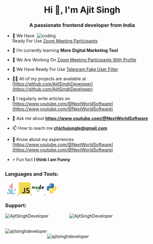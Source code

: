 <h1 align="center">Hi 👋, I'm Ajit Singh</h1>
<h3 align="center">A passionate frontend developer from India</h3>

<img align="right" alt="coding" width="400" src="https://github.com/AjitSinghDeveloper/Ajit-Singh-Developer/blob/main/coding%20gif.gif">

- 🔭 We Have Ready For Use [Zoom Meeting Participants](https://github.com/AjitSinghDeveloper/Zoom-Fake-Participants-Generator)

- 🌱 I’m currently learning **More Digital Marketing Tool**

- 👯 We Are Working On [Zoom Meeting Participants With Profile](https://github.com/AjitSinghDeveloper/Zoom-Meeting-Participants-With-Profile)

- 🤝 We Have Ready For Use [Telegram Fake User Filter](https://github.com/AjitSinghDeveloper/Telegram-Fake-User-Filter-Using-Python)

- 👨‍💻 All of my projects are available at [https://github.com/AjitSinghDeveloper](https://github.com/AjitSinghDeveloper)

- 📝 I regularly write articles on [https://www.youtube.com/@NextWorldSoftware](https://www.youtube.com/@NextWorldSoftware)

- 💬 Ask me about **https://www.youtube.com/@NextWorldSoftware**

- 📫 How to reach me **chichujungle@gmail.com**

- 📄 Know about my experiences [https://www.youtube.com/@NextWorldSoftware](https://www.youtube.com/@NextWorldSoftware)

- ⚡ Fun fact **I think I am Funny**



<h3 align="left">Languages and Tools:</h3>
<p align="left"> <a href="https://www.java.com" target="_blank" rel="noreferrer"> <img src="https://raw.githubusercontent.com/devicons/devicon/master/icons/java/java-original.svg" alt="java" width="40" height="40"/> </a> <a href="https://developer.mozilla.org/en-US/docs/Web/JavaScript" target="_blank" rel="noreferrer"> <img src="https://raw.githubusercontent.com/devicons/devicon/master/icons/javascript/javascript-original.svg" alt="javascript" width="40" height="40"/> </a> <a href="https://nodejs.org" target="_blank" rel="noreferrer"> <img src="https://raw.githubusercontent.com/devicons/devicon/master/icons/nodejs/nodejs-original-wordmark.svg" alt="nodejs" width="40" height="40"/> </a> <a href="https://www.python.org" target="_blank" rel="noreferrer"> <img src="https://raw.githubusercontent.com/devicons/devicon/master/icons/python/python-original.svg" alt="python" width="40" height="40"/> </a> </p>

<h3 align="left">Support:</h3>
<p><a href="https://www.buymeacoffee.com/AjitSinghDeveloper"> <img align="left" src="https://cdn.buymeacoffee.com/buttons/v2/default-yellow.png" height="50" width="210" alt="AjitSinghDeveloper" /></a><a href="https://ko-fi.com/AjitSinghDeveloper"> <img align="left" src="https://cdn.ko-fi.com/cdn/kofi3.png?v=3" height="50" width="210" alt="AjitSinghDeveloper" /></a></p><br><br>

<p><img align="left" src="https://github-readme-stats.vercel.app/api/top-langs?username=ajitsinghdeveloper&show_icons=true&locale=en&layout=compact" alt="ajitsinghdeveloper" /></p>

<p>&nbsp;<img align="center" src="https://github-readme-stats.vercel.app/api?username=ajitsinghdeveloper&show_icons=true&locale=en" alt="ajitsinghdeveloper" /></p>
